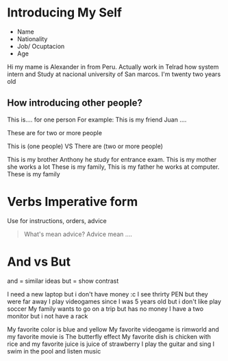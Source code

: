 # Introducing My Self
- Name
- Nationality
- Job/ Ocuptacion
- Age

Hi my mame is Alexander in from Peru. Actually work in Telrad how system intern and Study at nacional university of San marcos. I'm twenty two years old

## How introducing other people?
This is.... for one person
For example: 
This is my friend Juan ....

These are for two or more people

This is (one people) VS There are (two or more people)

This is my brother Anthony he study for entrance exam. This is my mother she works a lot  These is my family, This is my father he works at computer. These is my family

# Verbs Imperative form
Use for instructions, orders, advice

> What's mean advice?
> Advice mean ....


# And vs But

and = similar ideas
but = show contrast

I need a new laptop but i don't have money :c
I see thrirty PEN but they were far away
I play videogames since I was 5 years old but i don't like play soccer
My family wants to go on a trip but has no money
I have a two monitor but i not have a rack

My favorite color is blue and yellow
My favorite videogame is rimworld and my favorite movie is The butterfly effect
My favorite dish is chicken with rice and my favorite juice is juice of strawberry
I play the guitar and sing
I swim in the pool and listen music